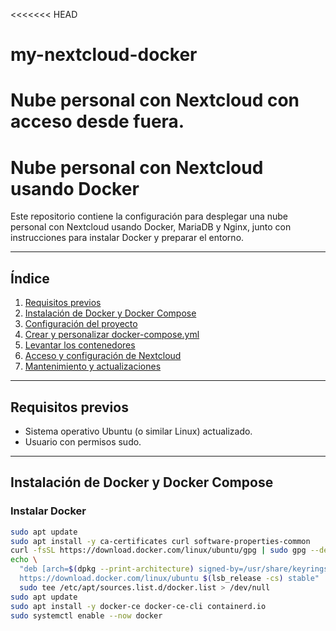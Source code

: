 <<<<<<< HEAD
# my-nextcloud-docker
Nube personal con Nextcloud con acceso desde fuera.
=======
# Nube personal con Nextcloud usando Docker

Este repositorio contiene la configuración para desplegar una nube personal con Nextcloud usando Docker, MariaDB y Nginx, junto con instrucciones para instalar Docker y preparar el entorno.

---

## Índice

1. [Requisitos previos](#requisitos-previos)  
2. [Instalación de Docker y Docker Compose](#instalación-de-docker-y-docker-compose)  
3. [Configuración del proyecto](#configuración-del-proyecto)  
4. [Crear y personalizar docker-compose.yml](#crear-y-personalizar-docker-composeyml)  
5. [Levantar los contenedores](#levantar-los-contenedores)  
6. [Acceso y configuración de Nextcloud](#acceso-y-configuración-de-nextcloud)  
7. [Mantenimiento y actualizaciones](#mantenimiento-y-actualizaciones)  

---

## Requisitos previos

- Sistema operativo Ubuntu (o similar Linux) actualizado.  
- Usuario con permisos sudo.  

---

## Instalación de Docker y Docker Compose

### Instalar Docker

```bash
sudo apt update
sudo apt install -y ca-certificates curl software-properties-common
curl -fsSL https://download.docker.com/linux/ubuntu/gpg | sudo gpg --dearmor -o /usr/share/keyrings/docker-archive-keyring.gpg
echo \
  "deb [arch=$(dpkg --print-architecture) signed-by=/usr/share/keyrings/docker-archive-keyring.gpg] \
  https://download.docker.com/linux/ubuntu $(lsb_release -cs) stable" | \
  sudo tee /etc/apt/sources.list.d/docker.list > /dev/null
sudo apt update
sudo apt install -y docker-ce docker-ce-cli containerd.io
sudo systemctl enable --now docker
